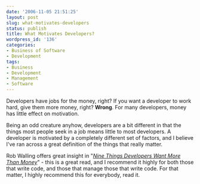 ```yaml
---
date: '2006-11-05 21:51:25'
layout: post
slug: what-motivates-developers
status: publish
title: What Motivates Developers?
wordpress_id: '136'
categories:
- Business of Software
- Development
tags:
- Business
- Development
- Management
- Software
---
```


Developers have jobs for the money, right? If you want a developer to work hard, give them more money, right? **Wrong**. For many developers, money has little effect on motivation.

Being an odd creature anyhow, developers are a bit different in that the things most people seek in a job means little to most developers. A developer is motivated by a completely different set of factors, and I believe I've ran across a great definition of the things that really matter.

Rob Walling offers great insight in "_[Nine Things Developers Want More Than Money](http://www.softwarebyrob.com/articles/Nine_Things_Developers_Want_More_Than_Money.aspx)_" - this is a great read, and I recommend it highly for both those that write code, and those that manage those that write code. For that matter, I highly recommend this for everybody, read it.
